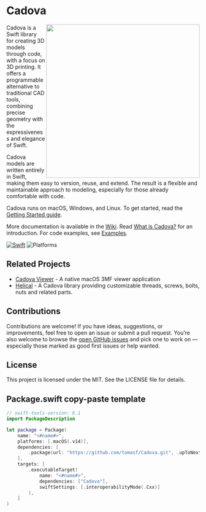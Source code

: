 # Cadova
<img src="https://github.com/user-attachments/assets/99d15163-d168-419c-9fc3-406e4f657074" width="400" align="right">

Cadova is a Swift library for creating 3D models through code, with a focus on 3D printing. It offers a programmable alternative to traditional CAD tools, combining precise geometry with the expressiveness and elegance of Swift.

Cadova models are written entirely in Swift, making them easy to version, reuse, and extend. The result is a flexible and maintainable approach to modeling, especially for those already comfortable with code.

Cadova runs on macOS, Windows, and Linux. To get started, read the [Getting Started guide](https://github.com/tomasf/Cadova/wiki/Getting-Started).

More documentation is available in the [Wiki](https://github.com/tomasf/Cadova/wiki). Read [What is Cadova?](https://github.com/tomasf/Cadova/wiki/What-is-Cadova%3F) for an introduction. For code examples, see [Examples](https://github.com/tomasf/Cadova/wiki/Examples).

[![Swift](https://github.com/tomasf/Cadova/actions/workflows/swift.yml/badge.svg)](https://github.com/tomasf/Cadova/actions/workflows/swift.yml)
![Platforms](https://img.shields.io/badge/Platforms-macOS_|_Linux_|_Windows-cc9529?logo=swift&logoColor=white)

## Related Projects
* [Cadova Viewer](https://github.com/tomasf/CadovaViewer) - A native macOS 3MF viewer application
* [Helical](https://github.com/tomasf/Helical) - A Cadova library providing customizable threads, screws, bolts, nuts and related parts.

## Contributions
Contributions are welcome! If you have ideas, suggestions, or improvements, feel free to open an issue or submit a pull request. You’re also welcome to browse the [open GitHub issues](https://github.com/tomasf/Cadova/issues) and pick one to work on — especially those marked as good first issues or help wanted.

## License
This project is licensed under the MIT. See the LICENSE file for details.

## Package.swift copy-paste template
```swift
// swift-tools-version: 6.1
import PackageDescription

let package = Package(
    name: "<#name#>",
    platforms: [.macOS(.v14)],
    dependencies: [
        .package(url: "https://github.com/tomasf/Cadova.git", .upToNextMinor(from: "0.1.0")),
    ],
    targets: [
        .executableTarget(
            name: "<#name#>",
            dependencies: ["Cadova"],
            swiftSettings: [.interoperabilityMode(.Cxx)]
        ),
    ]
)
```

